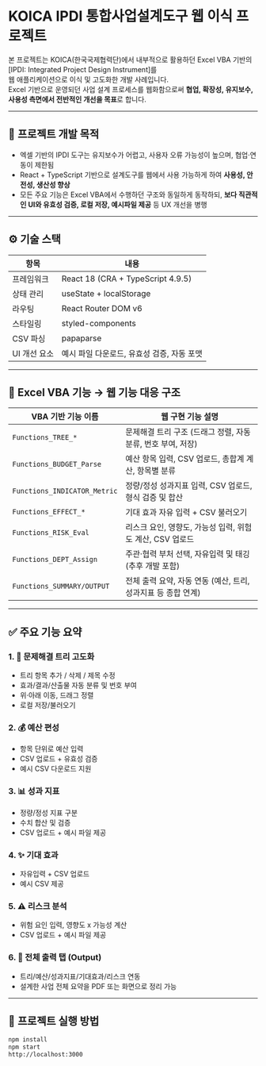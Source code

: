 # KOICA IPDI 통합사업설계도구 웹 이식 프로젝트

본 프로젝트는 KOICA(한국국제협력단)에서 내부적으로 활용하던 Excel VBA 기반의 [IPDI: Integrated Project Design Instrument]를  
웹 애플리케이션으로 이식 및 고도화한 개발 사례입니다.  
Excel 기반으로 운영되던 사업 설계 프로세스를 웹화함으로써 **협업, 확장성, 유지보수, 사용성 측면에서 전반적인 개선을 목표**로 합니다.

---

## 📌 프로젝트 개발 목적

- 엑셀 기반의 IPDI 도구는 유지보수가 어렵고, 사용자 오류 가능성이 높으며, 협업·연동이 제한됨
- React + TypeScript 기반으로 설계도구를 웹에서 사용 가능하게 하여 **사용성, 안전성, 생산성 향상**
- 모든 주요 기능은 Excel VBA에서 수행하던 구조와 동일하게 동작하되, **보다 직관적인 UI와 유효성 검증, 로컬 저장, 예시파일 제공** 등 UX 개선을 병행

---

## ⚙️ 기술 스택

| 항목              | 내용                                         |
|------------------|----------------------------------------------|
| 프레임워크       | React 18 (CRA + TypeScript 4.9.5)            |
| 상태 관리        | useState + localStorage                      |
| 라우팅           | React Router DOM v6                          |
| 스타일링         | styled-components                            |
| CSV 파싱         | papaparse                                    |
| UI 개선 요소     | 예시 파일 다운로드, 유효성 검증, 자동 포맷 |

---

## 🔄 Excel VBA 기능 → 웹 기능 대응 구조

| VBA 기반 기능 이름               | 웹 구현 기능 설명                                               |
|----------------------------------|------------------------------------------------------------------|
| `Functions_TREE_*`              | 문제해결 트리 구조 (드래그 정렬, 자동 분류, 번호 부여, 저장)   |
| `Functions_BUDGET_Parse`        | 예산 항목 입력, CSV 업로드, 총합계 계산, 항목별 분류            |
| `Functions_INDICATOR_Metric`    | 정량/정성 성과지표 입력, CSV 업로드, 형식 검증 및 합산           |
| `Functions_EFFECT_*`            | 기대 효과 자유 입력 + CSV 불러오기                               |
| `Functions_RISK_Eval`           | 리스크 요인, 영향도, 가능성 입력, 위험도 계산, CSV 업로드        |
| `Functions_DEPT_Assign`         | 주관·협력 부처 선택, 자유입력 및 태깅 (추후 개발 포함)           |
| `Functions_SUMMARY/OUTPUT`      | 전체 출력 요약, 자동 연동 (예산, 트리, 성과지표 등 종합 연계)   |

---

## ✅ 주요 기능 요약

### 1. 🌳 문제해결 트리 고도화
- 트리 항목 추가 / 삭제 / 제목 수정
- 효과/결과/산출물 자동 분류 및 번호 부여
- 위·아래 이동, 드래그 정렬
- 로컬 저장/불러오기

### 2. 💰 예산 편성
- 항목 단위로 예산 입력
- CSV 업로드 + 유효성 검증
- 예시 CSV 다운로드 지원

### 3. 📊 성과 지표
- 정량/정성 지표 구분
- 수치 합산 및 검증
- CSV 업로드 + 예시 파일 제공

### 4. ✨ 기대 효과
- 자유입력 + CSV 업로드
- 예시 CSV 제공

### 5. ⚠️ 리스크 분석
- 위험 요인 입력, 영향도 x 가능성 계산
- CSV 업로드 + 예시 파일 제공

### 6. 📄 전체 출력 탭 (Output)
- 트리/예산/성과지표/기대효과/리스크 연동
- 설계한 사업 전체 요약을 PDF 또는 화면으로 정리 가능

---

## 📂 프로젝트 실행 방법

```bash
npm install
npm start
http://localhost:3000